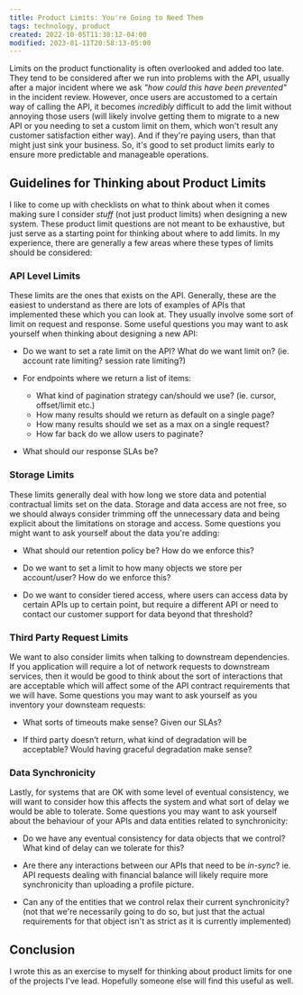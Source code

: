 ```yaml
---
title: Product Limits: You're Going to Need Them
tags: technology, product
created: 2022-10-05T11:38:12-04:00
modified: 2023-01-11T20:58:13-05:00
---
```


Limits on the product functionality
is often overlooked and added too late.
They tend to be considered after we run into problems with the API,
usually after a major incident where we ask
_"how could this have been prevented"_ in the incident review.
However, once users are accustomed to a certain way of calling the API,
it becomes _incredibly_ difficult to add the limit without annoying those users
(will likely involve getting them to migrate to a new API or you needing to set a custom limit on them,
which won't result any customer satisfaction either way).
And if they're paying users, than that might just sink your business.
So, it's good to set product limits early to ensure more predictable and manageable operations.

## Guidelines for Thinking about Product Limits

I like to come up with checklists on what to think about when it comes making sure I consider _stuff_
(not just product limits) when designing a new system.
These product limit questions are not meant to be exhaustive,
but just serve as a starting point for thinking about where to add limits.
In my experience, there are generally a few areas where these types of limits should be considered:

### API Level Limits

These limits are the ones that exists on the API.
Generally, these are the easiest to understand
as there are lots of examples of APIs that implemented these
which you can look at.
They usually involve some sort of limit on request and response.
Some useful questions you may want to ask yourself when thinking about designing a new API:

- Do we want to set a rate limit on the API? What do we want limit on? (ie. account rate limiting? session rate limiting?)

- For endpoints where we return a list of items:
  - What kind of pagination strategy can/should we use? (ie. cursor, offset/limit etc.)
  - How many results should we return as default on a single page?
  - How many results should we set as a max on a single request?
  - How far back do we allow users to paginate?

- What should our response SLAs be?

### Storage Limits

These limits generally deal with how long we store data
and potential contractual limits set on the data.
Storage and data access are not free,
so we should always consider trimming off the unnecessary data
and being explicit about the limitations on storage and access.
Some questions you might want to ask yourself about the data you're adding:

- What should our retention policy be? How do we enforce this?

- Do we want to set a limit to how many objects we store per account/user? How do we enforce this?

- Do we want to consider tiered access, where users can access data by certain APIs up to certain point,
  but require a different API or need to contact our customer support for data beyond that threshold?

### Third Party Request Limits

We want to also consider limits when talking to downstream dependencies.
If you application will require a lot of network requests to downstream services,
then it would be good to think about the sort of interactions that are acceptable
which will affect some of the API contract requirements that we will have.
Some questions you may want to ask yourself as you inventory your downsteam requests:

- What sorts of timeouts make sense? Given our SLAs?

- If third party doesn’t return, what kind of degradation will be acceptable?
  Would having graceful degradation make sense?

### Data Synchronicity

Lastly, for systems that are OK with some level of eventual consistency,
we will want to consider how this affects the system
and what sort of delay we would be able to tolerate.
Some questions you may want to ask yourself about the behaviour of your APIs and data entities
related to synchronicity:

- Do we have any eventual consistency for data objects that we control? What kind of delay can we tolerate for this?

- Are there any interactions between our APIs that need to be _in-sync_?
  ie. API requests dealing with financial balance will likely require more synchronicity than uploading a profile picture.

- Can any of the entities that we control relax their current synchronicity?
  (not that we're necessarily going to do so,
  but just that the actual requirements for that object isn't as strict as it is currently implemented)

## Conclusion

I wrote this as an exercise to myself for thinking about product limits for one of the projects I've lead.
Hopefully someone else will find this useful as well.

<!--- 
Considerations

- Examples given on the program docs just specify entity limits. I’ve included other things like request timeouts and other product related SLA stuff (which arguably are also “product limits”, as it sets expectations on caller). It’s a question on scope… how much do we think these SLAs are important for availability?

_ For APIs that appear on web, we will likely want to follow some of Web’s SLAs (particularly in regards to the response time SLAs). 

_ I’m also thinking that there is not benefit (for us at least) to separating the API based on source that is calling it (ie. web, API, mobile etc). There might be benefits for other high priority apis (like authentication), but for us I think we can look at APIs as generally as possible.

- For newer services, it will be hard to figure out what our limits should be (as we don’t have established usage patterns). So for these, coming up with a limit based off of what we are expecting from the first iteration of the product should be fine. For example, for triage-assist-service, we can probably set our max limit to 20, as the only place where we’re using that service will only need 20 incidents. If the product changes, then we can consider changing this. Otherwise, we can probably also set an arbitrary larger limit (ie. 50), but the most important is that we’ve thought about and have set something relatively reasonable. 
-->
